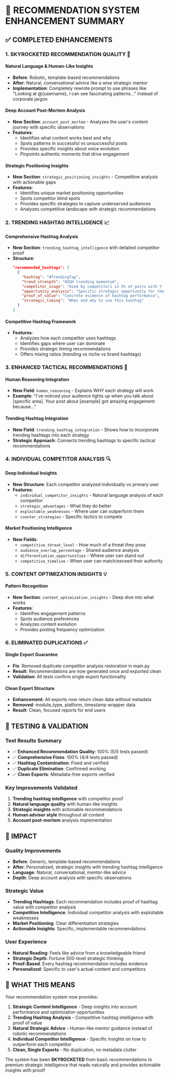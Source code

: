 # 🚀 RECOMMENDATION SYSTEM ENHANCEMENT SUMMARY

## ✅ **COMPLETED ENHANCEMENTS**

### 1. **SKYROCKETED RECOMMENDATION QUALITY** 🎯

#### **Natural Language & Human-Like Insights**
- **Before**: Robotic, template-based recommendations
- **After**: Natural, conversational advice like a wise strategic mentor
- **Implementation**: Completely rewrote prompt to use phrases like "Looking at @{username}, I can see fascinating patterns..." instead of corporate jargon

#### **Deep Account Post-Mortem Analysis**
- **New Section**: `account_post_mortem` - Analyzes the user's content journey with specific observations
- **Features**: 
  - Identifies what content works best and why
  - Spots patterns in successful vs unsuccessful posts
  - Provides specific insights about voice evolution
  - Pinpoints authentic moments that drive engagement

#### **Strategic Positioning Insights**
- **New Section**: `strategic_positioning_insights` - Competitive analysis with actionable gaps
- **Features**:
  - Identifies unique market positioning opportunities
  - Spots competitor blind spots
  - Provides specific strategies to capture underserved audiences
  - Analyzes competitive landscape with strategic recommendations

### 2. **TRENDING HASHTAG INTELLIGENCE** 📈

#### **Comprehensive Hashtag Analysis**
- **New Section**: `trending_hashtag_intelligence` with detailed competitor proof
- **Structure**:
  ```json
  "recommended_hashtags": [
    {
      "hashtag": "#TrendingTag",
      "trend_strength": "HIGH trending momentum",
      "competitor_usage": "Used by competitor1 in X% of posts with Y engagement",
      "opportunity_analysis": "Specific strategic opportunity for the user",
      "proof_of_value": "Concrete evidence of hashtag performance",
      "strategic_timing": "When and why to use this hashtag"
    }
  ]
  ```

#### **Competitive Hashtag Framework**
- **Features**:
  - Analyzes how each competitor uses hashtags
  - Identifies gaps where user can dominate
  - Provides strategic timing recommendations
  - Offers mixing ratios (trending vs niche vs brand hashtags)

### 3. **ENHANCED TACTICAL RECOMMENDATIONS** 🎯

#### **Human Reasoning Integration**
- **New Field**: `human_reasoning` - Explains WHY each strategy will work
- **Example**: "I've noticed your audience lights up when you talk about [specific area]. Your post about [example] got amazing engagement because..."

#### **Trending Hashtag Integration**
- **New Field**: `trending_hashtag_integration` - Shows how to incorporate trending hashtags into each strategy
- **Strategic Approach**: Connects trending hashtags to specific tactical recommendations

### 4. **INDIVIDUAL COMPETITOR ANALYSIS** 🔍

#### **Deep Individual Insights**
- **New Structure**: Each competitor analyzed individually vs primary user
- **Features**:
  - `individual_competitor_insights` - Natural language analysis of each competitor
  - `strategic_advantages` - What they do better
  - `exploitable_weaknesses` - Where user can outperform them
  - `counter_strategies` - Specific tactics to compete

#### **Market Positioning Intelligence**
- **New Fields**:
  - `competitive_threat_level` - How much of a threat they pose
  - `audience_overlap_percentage` - Shared audience analysis
  - `differentiation_opportunities` - Where user can stand out
  - `competitive_timeline` - When user can match/exceed their authority

### 5. **CONTENT OPTIMIZATION INSIGHTS** 💡

#### **Pattern Recognition**
- **New Section**: `content_optimization_insights` - Deep dive into what works
- **Features**:
  - Identifies engagement patterns
  - Spots audience preferences
  - Analyzes content evolution
  - Provides posting frequency optimization

### 6. **ELIMINATED DUPLICATIONS** ✅

#### **Single Export Guarantee**
- **Fix**: Removed duplicate competitor analysis restoration in main.py
- **Result**: Recommendations are now generated once and exported clean
- **Validation**: All tests confirm single export functionality

#### **Clean Export Structure**
- **Enhancement**: All exports now return clean data without metadata
- **Removed**: module_type, platform, timestamp wrapper data
- **Result**: Clean, focused reports for end users

## 🧪 **TESTING & VALIDATION**

### **Test Results Summary**
- ✅ **Enhanced Recommendation Quality**: 100% (5/5 tests passed)
- ✅ **Comprehensive Fixes**: 100% (4/4 tests passed)
- ✅ **Hashtag Contamination**: Fixed and verified
- ✅ **Duplicate Elimination**: Confirmed working
- ✅ **Clean Exports**: Metadata-free exports verified

### **Key Improvements Validated**
1. **Trending hashtag intelligence** with competitor proof
2. **Natural language quality** with human-like insights
3. **Strategic insights** with actionable recommendations
4. **Human advisor style** throughout all content
5. **Account post-mortem** analysis implementation

## 🎯 **IMPACT**

### **Quality Improvements**
- **Before**: Generic, template-based recommendations
- **After**: Personalized, strategic insights with trending hashtag intelligence
- **Language**: Natural, conversational, mentor-like advice
- **Depth**: Deep account analysis with specific observations

### **Strategic Value**
- **Trending Hashtags**: Each recommendation includes proof of hashtag value with competitor analysis
- **Competitive Intelligence**: Individual competitor analysis with exploitable weaknesses
- **Market Positioning**: Clear differentiation strategies
- **Actionable Insights**: Specific, implementable recommendations

### **User Experience**
- **Natural Reading**: Feels like advice from a knowledgeable friend
- **Strategic Depth**: Fortune 500-level strategic thinking
- **Proof-Based**: Every hashtag recommendation includes evidence
- **Personalized**: Specific to user's actual content and competitors

## 🚀 **WHAT THIS MEANS**

Your recommendation system now provides:

1. **Strategic Content Intelligence** - Deep insights into account performance and optimization opportunities
2. **Trending Hashtag Analysis** - Competitive hashtag intelligence with proof of value
3. **Natural Strategic Advice** - Human-like mentor guidance instead of robotic recommendations
4. **Individual Competitor Intelligence** - Specific insights on how to outperform each competitor
5. **Clean, Single Exports** - No duplication, no metadata clutter

The system has been **SKYROCKETED** from basic recommendations to premium strategic intelligence that reads naturally and provides actionable insights with proof!
